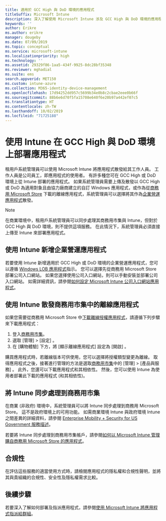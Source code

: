 ```yaml
---
title: 適用於 GCC High 與 DoD 環境的應用程式
titleSuffix: Microsoft Intune
description: 深入了解使用 Microsoft Intune 涉及 GCC High 與 DoD 環境的應用程式。
keywords: ''
author: Erikre
ms.author: erikre
manager: dougeby
ms.date: 07/09/2019
ms.topic: conceptual
ms.service: microsoft-intune
ms.localizationpriority: high
ms.technology: ''
ms.assetid: 29329f86-1aa5-434f-9925-8dc28bf35348
ms.reviewer: mghadial
ms.suite: ems
search.appverid: MET150
ms.custom: intune-azure
ms.collection: M365-identity-device-management
ms.openlocfilehash: 17d94252dd957c5699b34e0b8c2cbae2eee0b66f
ms.sourcegitcommit: 88b6e6d70f5fa15708e640f6e20b97a442ef07c5
ms.translationtype: HT
ms.contentlocale: zh-TW
ms.lasthandoff: 10/02/2019
ms.locfileid: "71725188"
---
```

# <a name="deploying-apps-using-intune-on-the-gcc-high-and-dod-environments"></a>使用 Intune 在 GCC High 與 DoD 環境上部署應用程式 

租用戶系統管理員可以使用 Microsoft Intune 將應用程式散發給其工作人員。 工作人員是公司員工，即應用程式的使用者。 有許多種您可在 GCC High 或 DoD 環境上從 Intune 部署的應用程式。 如果系統管理員需要上傳及散發以 GCC High 或 DoD 為適用對象且由協力廠商建立的自訂 Windows 應用程式，或作為從[商務用 Microsoft Store](https://businessstore.microsoft.com/store) 下載的離線應用程式，系統管理員可以選擇將其作為[企業營運應用程式](apps-add.md#app-types-in-microsoft-intune)散發。  

> [!NOTE]
> 在商業環境中，租用戶系統管理員可以同步處理其商務用市集與 Intune，但對於 GCC High 與 DoD 環境，則不提供這項服務。 在此情況下，系統管理員必須直接上傳至 Intune 來部署應用程式。  

## <a name="add-line-of-business-apps-using-intune"></a>使用 Intune 新增企業營運應用程式 

若要使用 Intune 新增適用於 GCC High 或 DoD 環境的企業營運應用程式，您可以遵循 [Windows LOB 應用程式](lob-apps-windows.md)指示。 您可以選擇先從商務用 Microsoft Store 部署公司入口網站。 如果您選擇使用公司入口網站，則可以手動安裝並部署公司入口網站。 如需詳細資訊，請參閱[如何設定 Microsoft Intune 公司入口網站應用程式](company-portal-app.md)。 

## <a name="distribute-offline-apps-from-the-store-for-business-using-intune"></a>使用 Intune 散發商務用市集中的離線應用程式  

如果您需要從商務用 Microsoft Store 中[下載離線授權應用程式](https://docs.microsoft.com/microsoft-store/distribute-offline-apps#download-an-offline-licensed-app)，請遵循下列步驟來下載應用程式： 

1. 登入[商務用市集](https://businessstore.microsoft.com/)。
2. 選取 [管理]   > [設定]  。
3. 在 [購物體驗]  下方，將 [顯示離線應用程式]  設定為 [開啟]  。

購買應用程式時，若離線版本可供使用，您可以選擇將授權類型變更為離線。 取得應用程式之後，接著進行管理的方法是選取[商務用市集](https://businessstore.microsoft.com/)中的 [管理]   > [產品與服務]  。 此外，您還可以下載應用程式和其相依性。 然後，您可以使用 Intune 為使用者部署此下載的應用程式 (和其相依性)。  

## <a name="syncing-intune-to-the-store-for-business"></a>將 Intune 同步處理到商務用市集 

在商業 (非政府) 環境中，系統管理員可以將 Intune 同步處理到商務用 Microsoft Store。 這不是政府環境上的可用功能。 如需商業環境 Intune 與政府環境 Intune 之間差異的詳細資料，請參閱 [Enterprise Mobility + Security for US Government 服務描述](https://docs.microsoft.com/enterprise-mobility-security/solutions/ems-govt-service-description)。  

若要將 Intune 同步處理到商務用市集帳戶，請參閱[如何以 Microsoft Intune 管理購自商務用 Microsoft Store 的應用程式](windows-store-for-business.md)。  

## <a name="compliance"></a>合規性 

在評估這些服務的適當使用方式時，請檢閱應用程式的隱私權和合規性聲明，並將其與貴組織的合規性、安全性及隱私權需求比較。   

## <a name="next-steps"></a>後續步驟

若要深入了解如何部署及指派應用程式，請參閱[使用 Microsoft Intune 將應用程式指派給群組](apps-deploy.md)。

 
